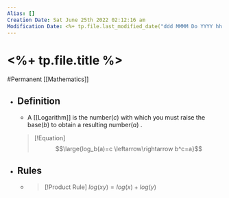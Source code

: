 ```yaml
---
Alias: []
Creation Date: Sat June 25th 2022 02:12:16 am 
Modification Date: <%+ tp.file.last_modified_date("ddd MMMM Do YYYY hh:mm:ss a") %>
---
```

# <%+ tp.file.title %>
#Permanent [[Mathematics]]

- ## Definition
	- A [[Logarithm]] is the number($c$) with which you must raise the base($b$) to obtain a resulting number($a$) .
	> [!Equation]
	> $$\large{log_b(a)=c \leftarrow\rightarrow b^c=a}$$
- ## Rules
	- > [!Product Rule]
	  >$log(xy)=log(x)+log(y)$
	
	